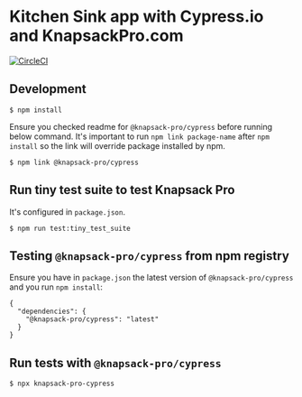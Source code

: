 # Kitchen Sink app with Cypress.io and KnapsackPro.com

[![CircleCI](https://circleci.com/gh/KnapsackPro/cypress-example-kitchensink/tree/knapsack-pro.svg?style=svg)](https://circleci.com/gh/KnapsackPro/cypress-example-kitchensink/tree/knapsack-pro)

## Development

```
$ npm install
```

Ensure you checked readme for `@knapsack-pro/cypress` before running below command.
It's important to run `npm link package-name` after `npm install` so the link will override package installed by npm.

```
$ npm link @knapsack-pro/cypress
```

## Run tiny test suite to test Knapsack Pro

It's configured in `package.json`.

```
$ npm run test:tiny_test_suite
```

## Testing `@knapsack-pro/cypress` from npm registry

Ensure you have in `package.json` the latest version of `@knapsack-pro/cypress` and you run `npm install`:

```
{
  "dependencies": {
    "@knapsack-pro/cypress": "latest"
  }
}
```

## Run tests with `@knapsack-pro/cypress`

```
$ npx knapsack-pro-cypress
```